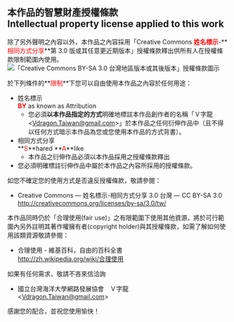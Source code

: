 ## 本作品的智慧財產授權條款<br />Intellectual property license applied to this work
除了另外聲明之內容以外，本作品之內容採用「Creative Commons **<span class="important_warning" style="color: red">姓名標示</span>**-**<span class="important_warning" style="color: red">相同方式分享</span>**第 3.0 版或其任意更近期版本」授權條款釋出供所有人在授權條款限制範圍內使用。  
![「Creative Commons BY-SA 3.0 台灣地區版本或其後版本」授權條款圖示](https://cdn.rawgit.com/Vdragon/Vdragon_s_License_Templates/217eea4d6e13a5f72eddf1f1a3b22dbdee9e9639/Creative%20Commons/CC%20BY-SA/Resources/Creative%20Commons%20CC-BY-SA%20logo.svg)

於下列條件的**<span class="important_warning" style="color: red">限制</span>**下您可以自由使用本作品之內容於任何用途：

* 姓名標示  
  **<span class="important_warning" style="color: red">BY</span>** as known as Attribution
	* 您必須**以本作品指定的方式**明確地標註本作品創作者的名稱「Ｖ字龍 &lt;<Vdragon.Taiwan@gmail.com>&gt;」於本作品之任何衍伸作品中（且不得以任何方式暗示本作品為您或您使用本作品的方式背書）。
* 相同方式分享  
  **<span class="important_warning" style="color: red">S</span>**hared **<span class="important_warning" style="color: red">A</span>**like
	* 本作品之衍伸作品必須以本作品採用之授權條款釋出
* 您必須明確標註衍伸作品中屬於本作品之內容所採用的授權條款。

如您不確定您的使用方式是否違反授權條款，敬請參閱：

* Creative Commons — 姓名標示-相同方式分享 3.0 台灣 — CC BY-SA 3.0  
  <http://creativecommons.org/licenses/by-sa/3.0/tw/>

本作品同時仍於「合理使用(fair use)」之有限範圍下使用其他資源，將於可行範圍內另外註明其著作權擁有者(copyright holder)與其授權條款，如需了解如何使用該類資源敬請參閱：

* 合理使用 - 維基百科，自由的百科全書  
  <http://zh.wikipedia.org/wiki/合理使用>
  
如果有任何需求，敬請不吝來信洽詢

* 國立台灣海洋大學網路發展協會　Ｖ字龍  
  &lt;<Vdragon.Taiwan@gmail.com>&gt;

感謝您的配合，並祝您使用愉快！